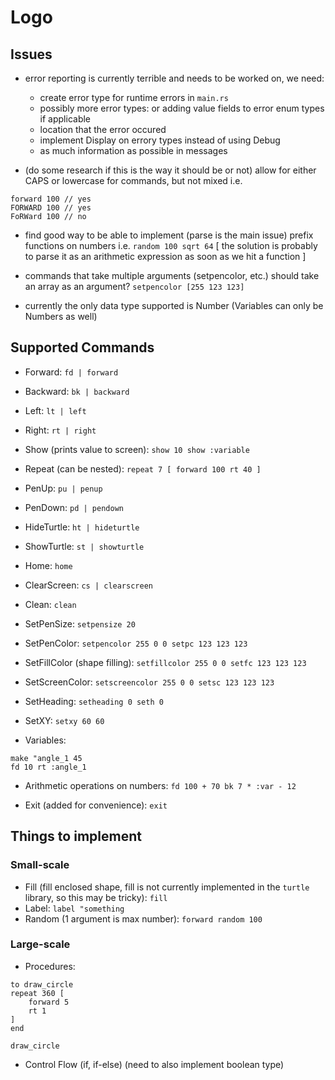 # Logo

## Issues

- error reporting is currently terrible and needs to be worked on, we need:
    - create error type for runtime errors in `main.rs`
    - possibly more error types: or adding value fields to error enum types if applicable
    - location that the error occured
    - implement Display on errory types instead of using Debug
    - as much information as possible in messages

- (do some research if this is the way it should be or not) allow for either CAPS or lowercase for commands, but not mixed i.e.
```
forward 100 // yes
FORWARD 100 // yes
FoRWard 100 // no
```

- find good way to be able to implement (parse is the main issue) prefix functions on numbers i.e. `random 100 sqrt 64` [ the solution is probably to parse it as an arithmetic expression as soon as we hit a function ]

- commands that take multiple arguments (setpencolor, etc.) should take an array as an argument? `setpencolor [255 123 123]`

- currently the only data type supported is Number (Variables can only be Numbers as well)

## Supported Commands

- Forward: `fd | forward`
- Backward: `bk | backward`
- Left: `lt | left`
- Right: `rt | right`
- Show (prints value to screen): `show 10 show :variable`
- Repeat (can be nested): `repeat 7 [ forward 100 rt 40 ]`

- PenUp: `pu | penup`
- PenDown: `pd | pendown`
- HideTurtle: `ht | hideturtle`
- ShowTurtle: `st | showturtle`
- Home: `home`
- ClearScreen: `cs | clearscreen`
- Clean: `clean`

- SetPenSize: `setpensize 20`
- SetPenColor: `setpencolor 255 0 0 setpc 123 123 123`
- SetFillColor (shape filling): `setfillcolor 255 0 0 setfc 123 123 123`
- SetScreenColor: `setscreencolor 255 0 0 setsc 123 123 123`
- SetHeading: `setheading 0 seth 0`
- SetXY: `setxy 60 60`

- Variables:
```
make "angle_1 45
fd 10 rt :angle_1
```

- Arithmetic operations on numbers: `fd 100 + 70 bk 7 * :var - 12`

- Exit (added for convenience): `exit`

## Things to implement 
### Small-scale
- Fill (fill enclosed shape, fill is not currently implemented in the `turtle` library, so this may be tricky): `fill`
- Label: `label "something`
- Random (1 argument is max number): `forward random 100`

### Large-scale
- Procedures: 
```logo
to draw_circle
repeat 360 [
    forward 5
    rt 1
]
end

draw_circle
```

- Control Flow (if, if-else) (need to also implement boolean type)
